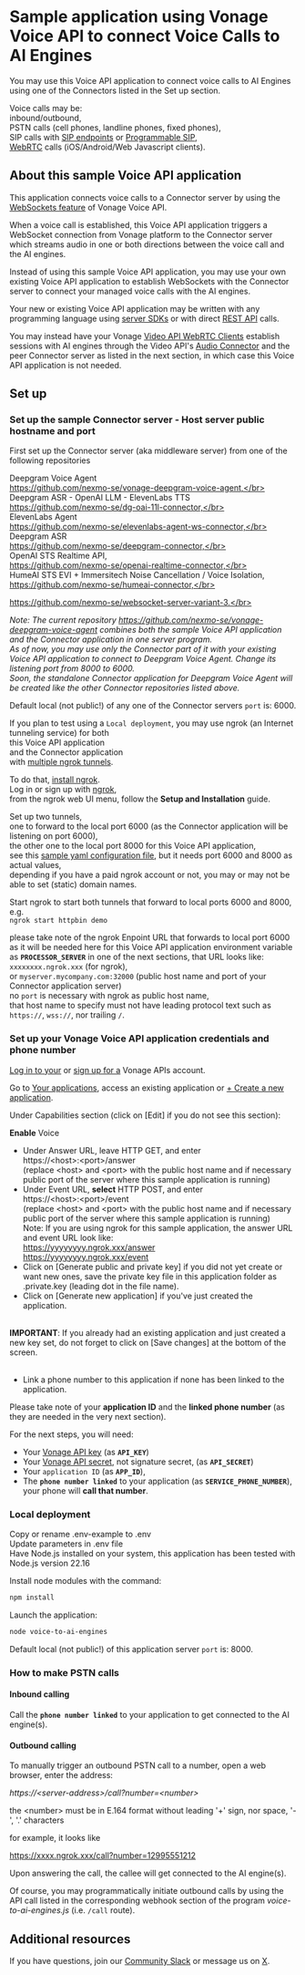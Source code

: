 # Sample application using Vonage Voice API to connect Voice Calls to AI Engines

You may use this Voice API application to connect voice calls to AI Engines using one of the Connectors listed in the Set up section.

Voice calls may be:</br>
inbound/outbound,</br>
PSTN calls (cell phones, landline phones, fixed phones),</br>
SIP calls with [SIP endpoints](https://developer.vonage.com/en/voice/voice-api/concepts/endpoints#session-initiation-protocol-sip) or [Programmable SIP](https://developer.vonage.com/en/voice/voice-api/concepts/programmable-sip),</br>
[WebRTC](https://developer.vonage.com/en/vonage-client-sdk/overview) calls (iOS/Android/Web Javascript clients).</br>

## About this sample Voice API application

This application connects voice calls to a Connector server by using the [WebSockets feature](https://developer.vonage.com/en/voice/voice-api/concepts/websockets) of Vonage Voice API.</br>

When a voice call is established, this Voice API application triggers a WebSocket connection from Vonage platform to the Connector server which streams audio in one or both directions between the voice call and the AI engines. 

Instead of using this sample Voice API application, you may use your own existing Voice API application to establish WebSockets with the Connector server to connect your managed voice calls with the AI engines.

Your new or existing Voice API application may be written with any programming language using [server SDKs](https://developer.vonage.com/en/tools) or with direct [REST API](https://developer.vonage.com/en/api/voice) calls.

You may instead have your Vonage [Video API WebRTC Clients](https://developer.vonage.com/en/tools) establish sessions with AI engines through the Video API's [Audio Connector](https://developer.vonage.com/en/video/guides/audio-connector) and the peer Connector server as listed in the next section, in which case this Voice API application is not needed.

## Set up

### Set up the sample Connector server - Host server public hostname and port

First set up the Connector server (aka middleware server) from one of the following repositories</br>

Deepgram Voice Agent</br>
 https://github.com/nexmo-se/vonage-deepgram-voice-agent,</br></br>
Deepgram ASR - OpenAI LLM - ElevenLabs TTS</br>
https://github.com/nexmo-se/dg-oai-11l-connector,</br></br>
ElevenLabs Agent</br>
https://github.com/nexmo-se/elevenlabs-agent-ws-connector,</br></br>
Deepgram ASR</br>
https://github.com/nexmo-se/deepgram-connector,</br></br>
OpenAI STS Realtime API,</br>
https://github.com/nexmo-se/openai-realtime-connector,</br></br>
HumeAI STS EVI + Immersitech Noise Cancellation / Voice Isolation,</br>
https://github.com/nexmo-se/humeai-connector,</br></br>

https://github.com/nexmo-se/websocket-server-variant-3.</br>

_Note:
The current repository https://github.com/nexmo-se/vonage-deepgram-voice-agent combines both the sample Voice API application and the Connector application in one server program.<br>
As of now, you may use only the Connector part of it with your existing Voice API application to connect to Deepgram Voice Agent. Change its listening port from 8000 to 6000.<br>
Soon, the standalone Connector application for Deepgram Voice Agent will be created like the other Connector repositories listed above._


Default local (not public!) of any one of the Connector servers `port` is: 6000.

If you plan to test using a `Local deployment`, you may use ngrok (an Internet tunneling service) for both<br>
this Voice API application<br>
and the Connector application<br>
with [multiple ngrok tunnels](https://ngrok.com/docs/agent/config/v2/#tunnel-configurations).

To do that, [install ngrok](https://ngrok.com/downloads).<br>
Log in or sign up with [ngrok](https://ngrok.com/),<br>
from the ngrok web UI menu, follow the **Setup and Installation** guide.

Set up two tunnels,<br>
one to forward to the local port 6000 (as the Connector application will be listening on port 6000),<br>
the other one to the local port 8000 for this Voice API application,<br>
see this [sample yaml configuration file](https://ngrok.com/docs/agent/config/v2/#define-two-tunnels-named-httpbin-and-demo), but it needs port 6000 and 8000 as actual values,<br>
depending if you have a paid ngrok account or not, you may or may not be able to set (static) domain names.

Start ngrok to start both tunnels that forward to local ports 6000 and 8000, e.g.<br>
`ngrok start httpbin demo`

please take note of the ngrok Enpoint URL that forwards to local port 6000 as it will be needed here for this Voice API application environment variable as **`PROCESSOR_SERVER`** in one of the next sections, that URL looks like:<br>
`xxxxxxxx.ngrok.xxx` (for ngrok),<br>
or `myserver.mycompany.com:32000` (public host name and port of your Connector application server)<br>
no `port` is necessary with ngrok as public host name,<br>
that host name to specify must not have leading protocol text such as `https://`, `wss://`, nor trailing `/`.

### Set up your Vonage Voice API application credentials and phone number

[Log in to your](https://dashboard.nexmo.com/sign-in) or [sign up for a](https://ui.idp.vonage.com/ui/auth/registration) Vonage APIs account.

Go to [Your applications](https://dashboard.nexmo.com/applications), access an existing application or [+ Create a new application](https://dashboard.nexmo.com/applications/new).

Under Capabilities section (click on [Edit] if you do not see this section):

**Enable** Voice
- Under Answer URL, leave HTTP GET, and enter</br>
https://\<host\>:\<port\>/answer</br>
(replace \<host\> and \<port\> with the public host name and if necessary public port of the server where this sample application is running)</br>
- Under Event URL, **select** HTTP POST, and enter</br>
https://\<host\>:\<port\>/event</br>
(replace \<host\> and \<port\> with the public host name and if necessary public port of the server where this sample application is running)</br>
Note: If you are using ngrok for this sample application, the answer URL and event URL look like:</br>
https://yyyyyyyy.ngrok.xxx/answer</br>
https://yyyyyyyy.ngrok.xxx/event</br> 	
- Click on [Generate public and private key] if you did not yet create or want new ones, save the private key file in this application folder as .private.key (leading dot in the file name).</br>
- Click on [Generate new application] if you've just created the application.</br></br>

**IMPORTANT**: If you already had an existing application and just created a new key set, do not forget to click on [Save changes] at the bottom of the screen.</br></br>

- Link a phone number to this application if none has been linked to the application.</br>

Please take note of your **application ID** and the **linked phone number** (as they are needed in the very next section).

For the next steps, you will need:</br>
- Your [Vonage API key](https://dashboard.nexmo.com/settings) (as **`API_KEY`**)</br>
- Your [Vonage API secret](https://dashboard.nexmo.com/settings), not signature secret, (as **`API_SECRET`**)</br>
- Your `application ID` (as **`APP_ID`**),</br>
- The **`phone number linked`** to your application (as **`SERVICE_PHONE_NUMBER`**), your phone will **call that number**.</br>

### Local deployment

Copy or rename .env-example to .env<br>
Update parameters in .env file<br>
Have Node.js installed on your system, this application has been tested with Node.js version 22.16<br>

Install node modules with the command:<br>
 ```bash
npm install
```

Launch the application:<br>
```bash
node voice-to-ai-engines
```
Default local (not public!) of this application server `port` is: 8000.

### How to make PSTN calls

#### Inbound calling

Call the **`phone number linked`** to your application to get connected to the AI engine(s).

#### Outbound calling

To manually trigger an outbound PSTN call to a number, open a web browser, enter the address:<br>

_https://\<server-address\>/call?number=\<number\>_<br>

the \<number\> must be in E.164 format without leading '+' sign, nor space, '-', '.' characters

for example, it looks like

https://xxxx.ngrok.xxx/call?number=12995551212

Upon answering the call, the callee will get connected to the AI engine(s).

Of course, you may programmatically initiate outbound calls by using the API call listed in the corresponding webhook section of the program _voice-to-ai-engines.js_ (i.e. `/call` route).

## Additional resources

If you have questions, join our [Community Slack](https://developer.vonage.com/community/slack) or message us on [X](https://twitter.com/VonageDev?adobe_mc=MCMID%3D61117212728348884173699984659581708157%7CMCORGID%3DA8833BC75245AF9E0A490D4D%2540AdobeOrg%7CTS%3D1740259490).



